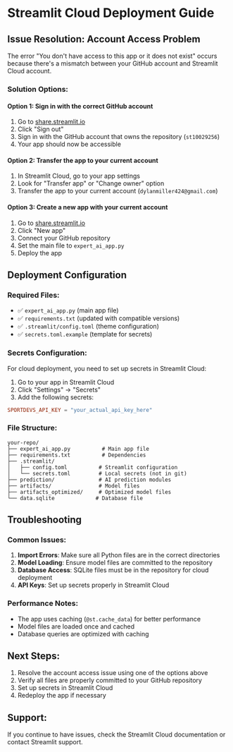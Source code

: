 # Streamlit Cloud Deployment Guide

## Issue Resolution: Account Access Problem

The error "You don't have access to this app or it does not exist" occurs because there's a mismatch between your GitHub account and Streamlit Cloud account.

### Solution Options:

#### Option 1: Sign in with the correct GitHub account
1. Go to [share.streamlit.io](https://share.streamlit.io)
2. Click "Sign out" 
3. Sign in with the GitHub account that owns the repository (`st10029256`)
4. Your app should now be accessible

#### Option 2: Transfer the app to your current account
1. In Streamlit Cloud, go to your app settings
2. Look for "Transfer app" or "Change owner" option
3. Transfer the app to your current account (`dylanmiller424@gmail.com`)

#### Option 3: Create a new app with your current account
1. Go to [share.streamlit.io](https://share.streamlit.io)
2. Click "New app"
3. Connect your GitHub repository
4. Set the main file to `expert_ai_app.py`
5. Deploy the app

## Deployment Configuration

### Required Files:
- ✅ `expert_ai_app.py` (main app file)
- ✅ `requirements.txt` (updated with compatible versions)
- ✅ `.streamlit/config.toml` (theme configuration)
- ✅ `secrets.toml.example` (template for secrets)

### Secrets Configuration:
For cloud deployment, you need to set up secrets in Streamlit Cloud:

1. Go to your app in Streamlit Cloud
2. Click "Settings" → "Secrets"
3. Add the following secrets:

```toml
SPORTDEVS_API_KEY = "your_actual_api_key_here"
```

### File Structure:
```
your-repo/
├── expert_ai_app.py          # Main app file
├── requirements.txt          # Dependencies
├── .streamlit/
│   ├── config.toml          # Streamlit configuration
│   └── secrets.toml         # Local secrets (not in git)
├── prediction/              # AI prediction modules
├── artifacts/               # Model files
├── artifacts_optimized/     # Optimized model files
└── data.sqlite             # Database file
```

## Troubleshooting

### Common Issues:

1. **Import Errors**: Make sure all Python files are in the correct directories
2. **Model Loading**: Ensure model files are committed to the repository
3. **Database Access**: SQLite files must be in the repository for cloud deployment
4. **API Keys**: Set up secrets properly in Streamlit Cloud

### Performance Notes:
- The app uses caching (`@st.cache_data`) for better performance
- Model files are loaded once and cached
- Database queries are optimized with caching

## Next Steps:
1. Resolve the account access issue using one of the options above
2. Verify all files are properly committed to your GitHub repository
3. Set up secrets in Streamlit Cloud
4. Redeploy the app if necessary

## Support:
If you continue to have issues, check the Streamlit Cloud documentation or contact Streamlit support.
